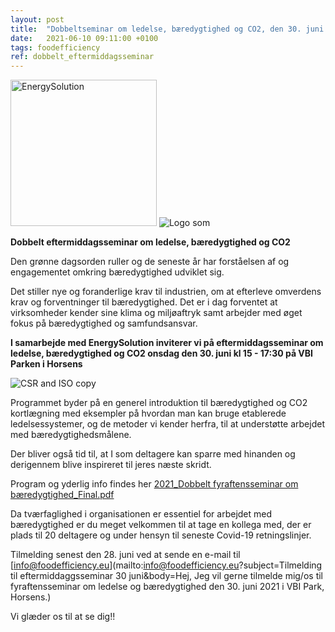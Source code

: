 ```yaml
---
layout: post
title:  "Dobbeltseminar om ledelse, bæredygtighed og CO2, den 30. juni 2021"
date:   2021-06-10 09:11:00 +0100
tags: foodefficiency
ref: dobbelt_eftermiddagsseminar
---
```


<img width="234" alt="EnergySolution" src="https://user-images.githubusercontent.com/75361000/121689008-69a8c100-cac4-11eb-8b13-e30c8815a27a.png">  ![Logo som](https://user-images.githubusercontent.com/75361000/121689065-775e4680-cac4-11eb-8d48-1e6145d08efd.jpg)


**Dobbelt eftermiddagsseminar om ledelse, bæredygtighed og CO2**


Den grønne dagsorden ruller og de seneste år har forståelsen af og engagementet omkring bæredygtighed udviklet sig. 

Det stiller nye og foranderlige krav til industrien, om at efterleve omverdens krav og forventninger til bæredygtighed. Det er i dag forventet at virksomheder kender sine klima og miljøaftryk samt arbejder med øget fokus på bæredygtighed og samfundsansvar. 


**I samarbejde med EnergySolution inviterer vi på eftermiddagsseminar om ledelse, bæredygtighed og CO2 onsdag den 30. juni kl 15 - 17:30 på VBI Parken i Horsens**

![CSR and ISO  copy](https://user-images.githubusercontent.com/75361000/121691744-a1653800-cac7-11eb-973f-cf71a7194649.JPG#pull-right#w255)



Programmet byder på en generel introduktion til bæredygtighed og CO2 kortlægning med eksempler på hvordan man kan bruge etablerede ledelsessystemer, og de metoder vi kender herfra, til at understøtte arbejdet med bæredygtighedsmålene. 

Der bliver også tid til, at I som deltagere kan sparre med hinanden og derigennem blive inspireret til jeres næste skridt. 

Program og yderlig info findes her [2021_Dobbelt fyraftensseminar om bæredygtighed_Final.pdf](https://github.com/FoodEfficiency/FoodEfficiency.github.io/files/6638477/2021_Dobbelt.fyraftensseminar.om.baeredygtighed_Final.pdf)


Da tværfaglighed i organisationen er essentiel for arbejdet med bæredygtighed er du meget velkommen til at tage en kollega med, der er plads til 20 deltagere og under hensyn til seneste Covid-19 retningslinjer.


Tilmelding senest den 28. juni ved at sende en e-mail til [info@foodefficiency.eu](mailto:info@foodefficiency.eu?subject=Tilmelding til eftermiddaggsseminar 30 juni&body=Hej, Jeg vil gerne tilmelde mig/os til fyraftensseminar om ledelse og bæredygtighed den 30. juni 2021 i VBI Park, Horsens.)

Vi glæder os til at se dig!!


